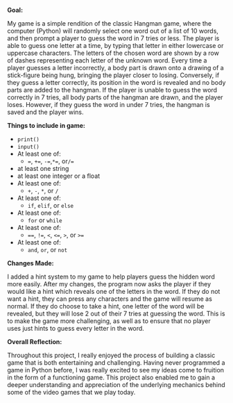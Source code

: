 **Goal:** 

My game is a simple rendition of the classic Hangman game, where the computer (Python) will randomly select one word out of a list of 10 words, and then prompt a player to guess the word in 7 tries or less. The player is able to guess one letter at a time, by typing that letter in either lowercase or uppercase characters. The letters of the chosen word are shown by a row of dashes representing each letter of the unknown word.  Every time a player guesses a letter incorrectly, a body part is drawn onto a drawing of a stick-figure being hung, bringing the player closer to losing. Conversely, if they guess a letter correctly, its position in the word is revealed and no body parts are added to the hangman. If the player is unable to guess the word correctly in 7 tries, all body parts of the hangman are drawn, and the player loses. However, if they guess the word in under 7 tries, the hangman is saved and the player wins. 

**Things to include in game:**

* `print()`
* `input()`
* At least one of:
  * `=`, `+=`, `-=`,`*=`, or`/=`
* at least one string
* at least one integer or a float
* At least one of:
  * `+`, `-`, `*`, or `/`
* At least one of:
  * `if`, `elif`, or `else` 
* At least one of:
  * `for` or `while`
* At least one of:
  * `==`, `!=`, `<`, `<=`, `>`, or `>=`
* At least one of:
  * `and`, `or`, or `not`

**Changes Made:** 

I added a hint system to my game to help players guess the hidden word more easily. After my changes, the program now asks the player if they would like a hint which reveals one of the letters in the word. If they do not want a hint, they can press any characters and the game will resume as normal. If they do choose to take a hint, one letter of the word will be revealed, but they will lose 2 out of their 7 tries at guessing the word. This is to make the game more challenging, as well as to ensure that no player uses just hints to guess every letter in the word. 

**Overall Reflection:**

Throughout this project, I really enjoyed the process of building a classic game that is both entertaining and challenging. Having never programmed a game in Python before, I was really excited to see my ideas come to fruition in the form of a functioning game. This project also enabled me to gain a deeper understanding and appreciation of the underlying mechanics behind some of the video games that we play today. 




